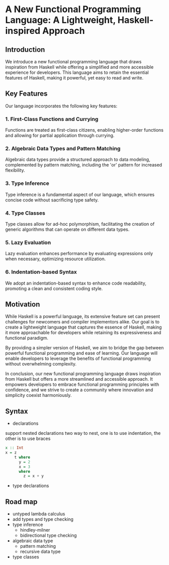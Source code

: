 # A New Functional Programming Language: A Lightweight, Haskell-inspired Approach

## Introduction

We introduce a new functional programming language that draws inspiration from Haskell while offering a simplified and more accessible experience for developers. This language aims to retain the essential features of Haskell, making it powerful, yet easy to read and write.

## Key Features

Our language incorporates the following key features:

### 1. First-Class Functions and Currying

Functions are treated as first-class citizens, enabling higher-order functions and allowing for partial application through currying.

### 2. Algebraic Data Types and Pattern Matching

Algebraic data types provide a structured approach to data modeling, complemented by pattern matching, including the 'or' pattern for increased flexibility.

### 3. Type Inference

Type inference is a fundamental aspect of our language, which ensures concise code without sacrificing type safety.

### 4. Type Classes

Type classes allow for ad-hoc polymorphism, facilitating the creation of generic algorithms that can operate on different data types.

### 5. Lazy Evaluation

Lazy evaluation enhances performance by evaluating expressions only when necessary, optimizing resource utilization.

### 6. Indentation-based Syntax

We adopt an indentation-based syntax to enhance code readability, promoting a clean and consistent coding style.

## Motivation

While Haskell is a powerful language, its extensive feature set can present challenges for newcomers and compiler implementors alike. Our goal is to create a lightweight language that captures the essence of Haskell, making it more approachable for developers while retaining its expressiveness and functional paradigm.

By providing a simpler version of Haskell, we aim to bridge the gap between powerful functional programming and ease of learning. Our language will enable developers to leverage the benefits of functional programming without overwhelming complexity.

In conclusion, our new functional programming language draws inspiration from Haskell but offers a more streamlined and accessible approach. It empowers developers to embrace functional programming principles with confidence, and we strive to create a community where innovation and simplicity coexist harmoniously.

## Syntax

* declarations

support nested declarations
two way to nest, one is to use indentation, the other is to use braces

```haskell
x :: Int
x = z 
    t where
      y = 2
      x = 3
      where 
        z = x + y
```

* type declarations


## Road map

* untyped lambda calculus
* add types and type checking
* type inference
  * hindley-milner
  * bidirectional type checking
* algebraic data type
  * pattern matching
  * recursive data type
* type classes
